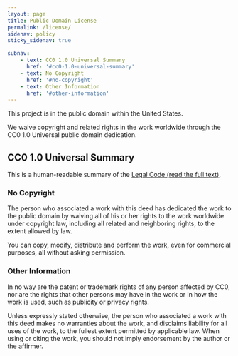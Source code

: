 ```yaml
---
layout: page
title: Public Domain License
permalink: /license/
sidenav: policy
sticky_sidenav: true

subnav:
    - text: CC0 1.0 Universal Summary
      href: '#cc0-1.0-universal-summary'
    - text: No Copyright
      href: '#no-copyright'
    - text: Other Information
      href: '#other-information'
---
```


This project is in the public domain within the United States.

We waive copyright and related rights in the work
worldwide through the CC0 1.0 Universal public domain dedication.

## CC0 1.0 Universal Summary

This is a human-readable summary of the [Legal Code (read the full text)](https://creativecommons.org/publicdomain/zero/1.0/legalcode).

### No Copyright

The person who associated a work with this deed has dedicated the work to
the public domain by waiving all of his or her rights to the work worldwide
under copyright law, including all related and neighboring rights, to the
extent allowed by law.

You can copy, modify, distribute and perform the work, even for commercial
purposes, all without asking permission.

### Other Information

In no way are the patent or trademark rights of any person affected by CC0,
nor are the rights that other persons may have in the work or in how the
work is used, such as publicity or privacy rights.

Unless expressly stated otherwise, the person who associated a work with
this deed makes no warranties about the work, and disclaims liability for
all uses of the work, to the fullest extent permitted by applicable law.
When using or citing the work, you should not imply endorsement by the
author or the affirmer.
